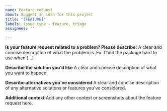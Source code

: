 ```yaml
---
name: Feature request
about: Suggest an idea for this project
title: "[FEATURE]"
labels: issue type - feature, triage
assignees: ''

---
```


**Is your feature request related to a problem? Please describe.**
A clear and concise description of what the problem is. Ex. I find the package hard to use when [...]

**Describe the solution you'd like**
A clear and concise description of what you want to happen.

**Describe alternatives you've considered**
A clear and concise description of any alternative solutions or features you've considered.

**Additional context**
Add any other context or screenshots about the feature request here.
